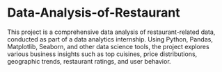 # Data-Analysis-of-Restaurant
This project is a comprehensive data analysis of restaurant-related data, conducted as part of a data analytics internship. Using Python, Pandas, Matplotlib, Seaborn, and other data science tools, the project explores various business insights such as top cuisines, price distributions, geographic trends, restaurant ratings, and user behavior.
